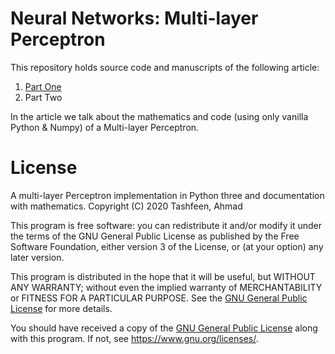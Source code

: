 # Neural Networks: Multi-layer Perceptron

This repository holds source code and manuscripts of the following article:

1. [Part One](tashfeen.org/net)
2. Part Two
    
In the article we talk about the mathematics and code (using only vanilla Python & Numpy) of a Multi-layer Perceptron.

# License

A multi-layer Perceptron implementation in Python three and documentation with mathematics.
Copyright (C) 2020  Tashfeen, Ahmad

This program is free software: you can redistribute it and/or modify it under the terms of the GNU General Public License as published by the Free Software Foundation, either version 3 of the License, or (at your option) any later version.

This program is distributed in the hope that it will be useful, but WITHOUT ANY WARRANTY; without even the implied warranty of MERCHANTABILITY or FITNESS FOR A PARTICULAR PURPOSE.  See the [GNU General Public License](COPYING) for more details.

You should have received a copy of the [GNU General Public License](COPYING) along with this program.  If not, see <https://www.gnu.org/licenses/>.
